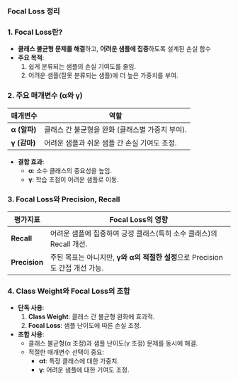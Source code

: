 ### Focal Loss 정리
### **1. Focal Loss란?**
- **클래스 불균형 문제를 해결**하고, **어려운 샘플에 집중**하도록 설계된 손실 함수
- **주요 목적**:
    1. 쉽게 분류되는 샘플의 손실 기여도를 줄임.
    2. 어려운 샘플(잘못 분류되는 샘플)에 더 높은 가중치를 부여.
### **2. 주요 매개변수 (α와 γ)**
| **매개변수** | **역할** |
| --- | --- |
| **α (알파)** | 클래스 간 불균형을 완화 (클래스별 가중치 부여). |
| **γ (감마)** | 어려운 샘플과 쉬운 샘플 간 손실 기여도 조정. |
- **결합 효과**:
    - **α**: 소수 클래스의 중요성을 높임.
    - **γ**: 학습 초점이 어려운 샘플로 이동.
### **3. Focal Loss와 Precision, Recall**
| **평가지표** | **Focal Loss의 영향** |
| --- | --- |
| **Recall** | 어려운 샘플에 집중하여 긍정 클래스(특히 소수 클래스)의 Recall 개선. |
| **Precision** | 주된 목표는 아니지만, **γ와 α의 적절한 설정**으로 Precision도 간접 개선 가능. |
### **4. Class Weight와 Focal Loss의 조합**
- **단독 사용**:
    1. **Class Weight**: 클래스 간 불균형 완화에 효과적.
    2. **Focal Loss**: 샘플 난이도에 따른 손실 조정.
- **조합 사용**:
    - 클래스 불균형(α 조정)과 샘플 난이도(γ 조정) 문제를 동시에 해결.
    - 적절한 매개변수 선택이 중요:
        - **αt**: 특정 클래스에 대한 가중치.
        - **γ**: 어려운 샘플에 대한 기여도 조정.